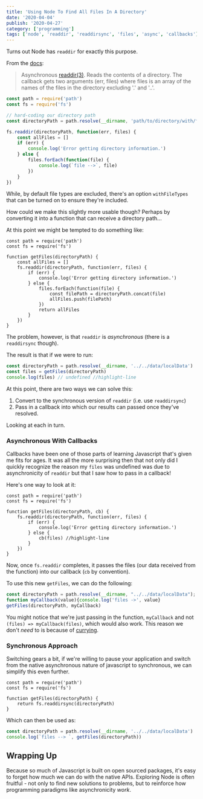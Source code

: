 ```yaml
---
title: 'Using Node To Find All Files In A Directory'
date: '2020-04-04'
publish: '2020-04-27'
category: ['programming']
tags: ['node', 'readdir', 'readdirsync', 'files', 'async', 'callbacks']
---
```


Turns out Node has `readdir` for exactly this purpose.

From the [docs](https://nodejs.org/dist/latest-v12.x/docs/api/fs.html#fs_fs_readdir_path_options_callback):

> Asynchronous [readdir(3)](http://man7.org/linux/man-pages/man3/readdir.3.html). Reads the contents of a directory. The callback gets two arguments (err, files) where files is an array of the names of the files in the directory excluding '.' and '..'.

```javascript
const path = require('path')
const fs = require('fs')

// hard-coding our directory path
const directoryPath = path.resolve(__dirname, 'path/to/directory/with/files')

fs.readdir(directoryPath, function(err, files) {
    const allFiles = []
    if (err) {
        console.log('Error getting directory information.')
    } else {
        files.forEach(function(file) {
            console.log(`file -->`, file)
        })
    }
})
```

While, by default file types are excluded, there's an option `withFileTypes` that can be turned on to ensure they're included.

How could we make this slightly more usable though? Perhaps by converting it into a function that can receive a directory path...

At this point we might be tempted to do something like:

```javascript:title="getFiles-broken"
const path = require('path')
const fs = require('fs')

function getFiles(directoryPath) {
    const allFiles = []
    fs.readdir(directoryPath, function(err, files) {
        if (err) {
            console.log('Error getting directory information.')
        } else {
            files.forEach(function(file) {
                const filePath = directoryPath.concat(file)
                allFiles.push(filePath)
            })
            return allFiles
        }
    })
}
```

The problem, however, is that `readdir` is _asynchronous_ (there is a `readdirsync` though).

The result is that if we were to run:

```javascript
const directoryPath = path.resolve(__dirname, '../../data/localData')
const files = getFiles(directoryPath)
console.log(files) // undefined //highlight-line
```

At this point, there are two ways we can solve this:

1. Convert to the synchronous version of `readdir` (i.e. use `readdirsync`)
2. Pass in a callback into which our results can passed once they've resolved.

Looking at each in turn.

### Asynchronous With Callbacks

Callbacks have been one of those parts of learning Javascript that's given me fits for ages. It was all the more surprising then that not only did I quickly recognize the reason my `files` was undefined was due to asynchronicity of `readdir` but that I saw how to pass in a callback!

Here's one way to look at it:

```javascript:title="getFiles-async"
const path = require('path')
const fs = require('fs')

function getFiles(directoryPath, cb) {
    fs.readdir(directoryPath, function(err, files) {
        if (err) {
            console.log('Error getting directory information.')
        } else {
            cb(files) //highlight-line
        }
    })
}
```

Now, once `fs.readdir` completes, it passes the files (our data received from the function) into our callback (`cb` by convention).

To use this new `getFiles`, we can do the following:

```javascript
const directoryPath = path.resolve(__dirname, "../../data/localData");
function myCallback(value){console.log('files ->', value}
getFiles(directoryPath, myCallback)
```

You might notice that we're just passing in the function, `myCallback` and not `(files) => myCallback(files)`, which would also work. This reason we don't _need_ to is because of [currying](https://stephencharlesweiss.com/blog/2019-04-13/currying-an-introduction-with-function-declarations-and-expressions/).

### Synchronous Approach

Switching gears a bit, if we're willing to pause your application and switch from the native asynchronous nature of javascript to synchronous, we can simplify this even further.

```javascript:title="getFiles-sync"
const path = require('path')
const fs = require('fs')

function getFiles(directoryPath) {
    return fs.readdirsync(directoryPath)
}
```

Which can then be used as:

```javascript
const directoryPath = path.resolve(__dirname, '../../data/localData')
console.log(`files --> `, getFiles(directoryPath))
```

## Wrapping Up

Because so much of Javascript is built on open sourced packages, it's easy to forget how much we can do with the native APIs. Exploring Node is often fruitful - not only to find new solutions to problems, but to reinforce how programming paradigms like asynchronicity _work_.

